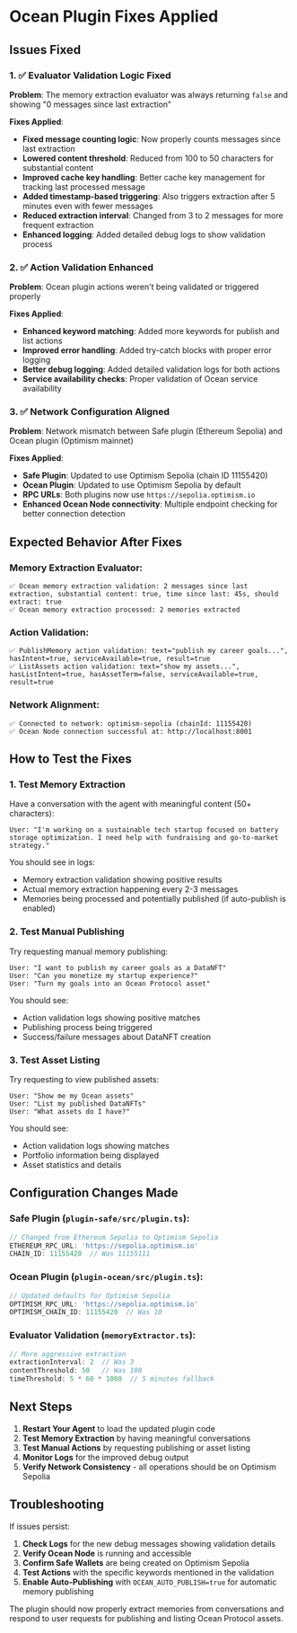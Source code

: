 # Ocean Plugin Fixes Applied

## Issues Fixed

### 1. ✅ Evaluator Validation Logic Fixed
**Problem**: The memory extraction evaluator was always returning `false` and showing "0 messages since last extraction"

**Fixes Applied**:
- **Fixed message counting logic**: Now properly counts messages since last extraction
- **Lowered content threshold**: Reduced from 100 to 50 characters for substantial content
- **Improved cache key handling**: Better cache key management for tracking last processed message
- **Added timestamp-based triggering**: Also triggers extraction after 5 minutes even with fewer messages
- **Reduced extraction interval**: Changed from 3 to 2 messages for more frequent extraction
- **Enhanced logging**: Added detailed debug logs to show validation process

### 2. ✅ Action Validation Enhanced  
**Problem**: Ocean plugin actions weren't being validated or triggered properly

**Fixes Applied**:
- **Enhanced keyword matching**: Added more keywords for publish and list actions
- **Improved error handling**: Added try-catch blocks with proper error logging  
- **Better debug logging**: Added detailed validation logs for both actions
- **Service availability checks**: Proper validation of Ocean service availability

### 3. ✅ Network Configuration Aligned
**Problem**: Network mismatch between Safe plugin (Ethereum Sepolia) and Ocean plugin (Optimism mainnet)

**Fixes Applied**:
- **Safe Plugin**: Updated to use Optimism Sepolia (chain ID 11155420)
- **Ocean Plugin**: Updated to use Optimism Sepolia by default
- **RPC URLs**: Both plugins now use `https://sepolia.optimism.io`
- **Enhanced Ocean Node connectivity**: Multiple endpoint checking for better connection detection

## Expected Behavior After Fixes

### Memory Extraction Evaluator:
```
✅ Ocean memory extraction validation: 2 messages since last extraction, substantial content: true, time since last: 45s, should extract: true
✅ Ocean memory extraction processed: 2 memories extracted
```

### Action Validation:
```
✅ PublishMemory action validation: text="publish my career goals...", hasIntent=true, serviceAvailable=true, result=true
✅ ListAssets action validation: text="show my assets...", hasListIntent=true, hasAssetTerm=false, serviceAvailable=true, result=true
```

### Network Alignment:
```
✅ Connected to network: optimism-sepolia (chainId: 11155420)
✅ Ocean Node connection successful at: http://localhost:8001
```

## How to Test the Fixes

### 1. Test Memory Extraction
Have a conversation with the agent with meaningful content (50+ characters):
```
User: "I'm working on a sustainable tech startup focused on battery storage optimization. I need help with fundraising and go-to-market strategy."
```

You should see in logs:
- Memory extraction validation showing positive results
- Actual memory extraction happening every 2-3 messages
- Memories being processed and potentially published (if auto-publish is enabled)

### 2. Test Manual Publishing
Try requesting manual memory publishing:
```
User: "I want to publish my career goals as a DataNFT"
User: "Can you monetize my startup experience?"
User: "Turn my goals into an Ocean Protocol asset"
```

You should see:
- Action validation logs showing positive matches
- Publishing process being triggered
- Success/failure messages about DataNFT creation

### 3. Test Asset Listing
Try requesting to view published assets:
```
User: "Show me my Ocean assets"
User: "List my published DataNFTs" 
User: "What assets do I have?"
```

You should see:
- Action validation logs showing matches
- Portfolio information being displayed
- Asset statistics and details

## Configuration Changes Made

### Safe Plugin (`plugin-safe/src/plugin.ts`):
```typescript
// Changed from Ethereum Sepolia to Optimism Sepolia
ETHEREUM_RPC_URL: 'https://sepolia.optimism.io'
CHAIN_ID: 11155420  // Was 11155111
```

### Ocean Plugin (`plugin-ocean/src/plugin.ts`):
```typescript 
// Updated defaults for Optimism Sepolia
OPTIMISM_RPC_URL: 'https://sepolia.optimism.io'
OPTIMISM_CHAIN_ID: 11155420  // Was 10
```

### Evaluator Validation (`memoryExtractor.ts`):
```typescript
// More aggressive extraction
extractionInterval: 2  // Was 3
contentThreshold: 50   // Was 100
timeThreshold: 5 * 60 * 1000  // 5 minutes fallback
```

## Next Steps

1. **Restart Your Agent** to load the updated plugin code
2. **Test Memory Extraction** by having meaningful conversations
3. **Test Manual Actions** by requesting publishing or asset listing
4. **Monitor Logs** for the improved debug output
5. **Verify Network Consistency** - all operations should be on Optimism Sepolia

## Troubleshooting

If issues persist:

1. **Check Logs** for the new debug messages showing validation details
2. **Verify Ocean Node** is running and accessible
3. **Confirm Safe Wallets** are being created on Optimism Sepolia
4. **Test Actions** with the specific keywords mentioned in the validation
5. **Enable Auto-Publishing** with `OCEAN_AUTO_PUBLISH=true` for automatic memory publishing

The plugin should now properly extract memories from conversations and respond to user requests for publishing and listing Ocean Protocol assets.